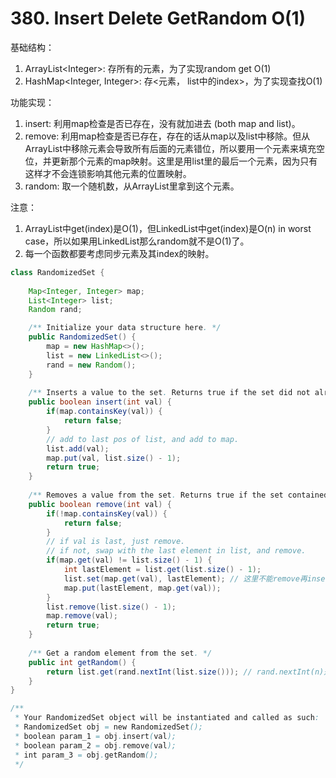 # 380. Insert Delete GetRandom O(1)

基础结构： 

1. ArrayList\<Integer\>: 存所有的元素，为了实现random get O(1)
2. HashMap\<Integer, Integer\>: 存\<元素， list中的index>，为了实现查找O(1)

功能实现：

1. insert: 利用map检查是否已存在，没有就加进去 (both map and list)。
2. remove: 利用map检查是否已存在，存在的话从map以及list中移除。但从ArrayList中移除元素会导致所有后面的元素错位，所以要用一个元素来填充空位，并更新那个元素的map映射。这里是用list里的最后一个元素，因为只有这样才不会连锁影响其他元素的位置映射。
3. random: 取一个随机数，从ArrayList里拿到这个元素。

注意：

1. ArrayList中get(index)是O(1)，但LinkedList中get(index)是O(n) in worst case，所以如果用LinkedList那么random就不是O(1)了。
2. 每一个函数都要考虑同步元素及其index的映射。

```java
class RandomizedSet {
    
    Map<Integer, Integer> map;
    List<Integer> list;
    Random rand;

    /** Initialize your data structure here. */
    public RandomizedSet() {
        map = new HashMap<>();
        list = new LinkedList<>();
        rand = new Random();
    }
    
    /** Inserts a value to the set. Returns true if the set did not already contain the specified element. */
    public boolean insert(int val) {
        if(map.containsKey(val)) {
            return false;
        }
        // add to last pos of list, and add to map.
        list.add(val);
        map.put(val, list.size() - 1);
        return true;
    }
    
    /** Removes a value from the set. Returns true if the set contained the specified element. */
    public boolean remove(int val) {
        if(!map.containsKey(val)) {
            return false;
        }
        // if val is last, just remove.
        // if not, swap with the last element in list, and remove.
        if(map.get(val) != list.size() - 1) {
            int lastElement = list.get(list.size() - 1);
            list.set(map.get(val), lastElement); // 这里不能remove再insert，不然就不是O(1)了
            map.put(lastElement, map.get(val));
        }
        list.remove(list.size() - 1);
        map.remove(val);
        return true;
    }
    
    /** Get a random element from the set. */
    public int getRandom() {
        return list.get(rand.nextInt(list.size())); // rand.nextInt(n)是取[0, n-1]这个区间里的随机整数。
    }
}

/**
 * Your RandomizedSet object will be instantiated and called as such:
 * RandomizedSet obj = new RandomizedSet();
 * boolean param_1 = obj.insert(val);
 * boolean param_2 = obj.remove(val);
 * int param_3 = obj.getRandom();
 */
```